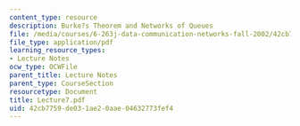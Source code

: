```yaml
---
content_type: resource
description: Burke?s Theorem and Networks of Queues
file: /media/courses/6-263j-data-communication-networks-fall-2002/42cb7759de031ae20aae04632773fef4_Lecture7.pdf
file_type: application/pdf
learning_resource_types:
- Lecture Notes
ocw_type: OCWFile
parent_title: Lecture Notes
parent_type: CourseSection
resourcetype: Document
title: Lecture7.pdf
uid: 42cb7759-de03-1ae2-0aae-04632773fef4
---
```

